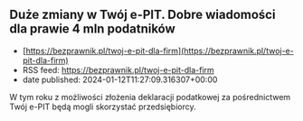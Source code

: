 ## Duże zmiany w Twój e-PIT. Dobre wiadomości dla prawie 4 mln podatników
 - [https://bezprawnik.pl/twoj-e-pit-dla-firm](https://bezprawnik.pl/twoj-e-pit-dla-firm)
 - RSS feed: https://bezprawnik.pl/twoj-e-pit-dla-firm
 - date published: 2024-01-12T11:27:09.316307+00:00

W tym roku z możliwości złożenia deklaracji podatkowej za pośrednictwem Twój e-PIT będą mogli skorzystać przedsiębiorcy.

